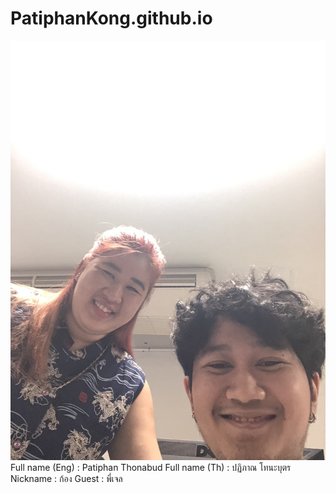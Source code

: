 # PatiphanKong.github.io
![alt text for screen readers](S__20602886.jpg "Text to show on mouseover")
Full name (Eng) : Patiphan Thonabud
Full name (Th) : ปฏิภาณ โทนะบุตร
Nickname : ก้อง
Guest : พี่เจล
